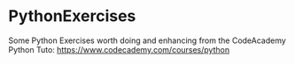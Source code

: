 # PythonExercises
Some Python Exercises worth doing and enhancing from the CodeAcademy Python Tuto: https://www.codecademy.com/courses/python